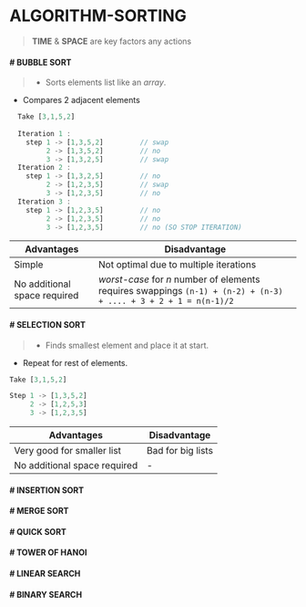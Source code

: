 # ALGORITHM-SORTING

> **TIME** & **SPACE** are key factors any actions

#### # BUBBLE SORT
> 
> - Sorts elements list like an *array*.
- Compares 2 adjacent elements

```js
  Take [3,1,5,2]
    
  Iteration 1 :
    step 1 -> [1,3,5,2]         // swap
         2 -> [1,3,5,2]         // no
         3 -> [1,3,2,5]         // swap
  Iteration 2 :
    step 1 -> [1,3,2,5]         // no
         2 -> [1,2,3,5]         // swap
         3 -> [1,2,3,5]         // no
  Iteration 3 : 
    step 1 -> [1,2,3,5]         // no
         2 -> [1,2,3,5]         // no
         3 -> [1,2,3,5]         // no (SO STOP ITERATION)
```

|**Advantages**|**Disadvantage**|
|-|-|
|Simple|Not optimal due to multiple iterations|
|No additional space required|*worst-case* for *n* number of elements requires swappings ` (n-1) + (n-2) + (n-3) + .... + 3 + 2 + 1 = n(n-1)/2 ` |

#### # SELECTION SORT

> - Finds smallest element and place it at start. 
- Repeat for rest of elements.

```js
Take [3,1,5,2]

Step 1 -> [1,3,5,2]
     2 -> [1,2,5,3]
     3 -> [1,2,3,5]
```

|**Advantages**|**Disadvantage**|
|-|-|
|Very good for smaller list|Bad for big lists|
|No additional space required|-|



#### # INSERTION SORT


#### # MERGE SORT


#### # QUICK SORT


#### # TOWER OF HANOI


#### # LINEAR SEARCH


#### # BINARY SEARCH














